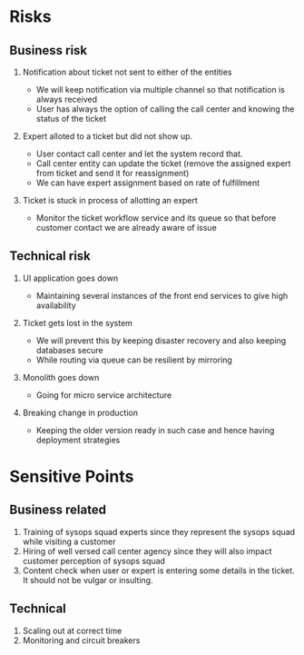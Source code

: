 # Risks

## Business risk

1. Notification about ticket not sent to either of the entities
    - We will keep notification via multiple channel so that notification is always received 
    - User has always the option of calling the call center and knowing the status of the ticket

2. Expert alloted to a ticket but did not show up. 
    - User contact call center and let the system record that.
    - Call center entity can update the ticket (remove the assigned expert from ticket and send it for reassignment)
    - We can have expert assignment based on rate of fulfillment

3. Ticket is stuck in process of allotting an expert
    - Monitor the ticket workflow service and its queue so that before customer contact we are already aware of issue

## Technical risk

1. UI application goes down
    - Maintaining several instances of the front end services to give high availability

2. Ticket gets lost in the system
    - We will prevent this by keeping disaster recovery and also keeping databases secure
    - While routing via queue can be resilient by mirroring

3. Monolith goes down
    - Going for micro service architecture

4. Breaking change in production
    - Keeping the older version ready in such case and hence having deployment strategies


# Sensitive Points

## Business related

1. Training of sysops squad experts since they represent the sysops squad while visiting a customer
2. Hiring of well versed call center agency since they will also impact customer perception of sysops squad
3. Content check when user or expert is entering some details in the ticket. It should not be vulgar or insulting.

## Technical

1. Scaling out at correct time
2. Monitoring and circuit breakers
